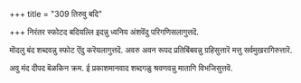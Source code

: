 +++
title = "309 तिरुवु बदि"

+++
निरंतर स्फोटद बदियल्लि इदन्नु ध्वनिय अंशवॆंदु परिगणिसलागुत्तदॆ.

मॊदलु बंद शब्दवन्नु स्फोट ऎंदु करॆयलागुत्तदॆ. अवरु अवन रूपद प्रतिबिंबवन्नु ग्रहिसुत्तारॆ मत्तु सर्वमुखरागिरुत्तारॆ.

अवु मंद दीपद बॆळकिन क्रम. ई प्रकाशमानवाद शब्दगळु श्रवणवन्नु मातागि विभजिसुत्तवॆ.

